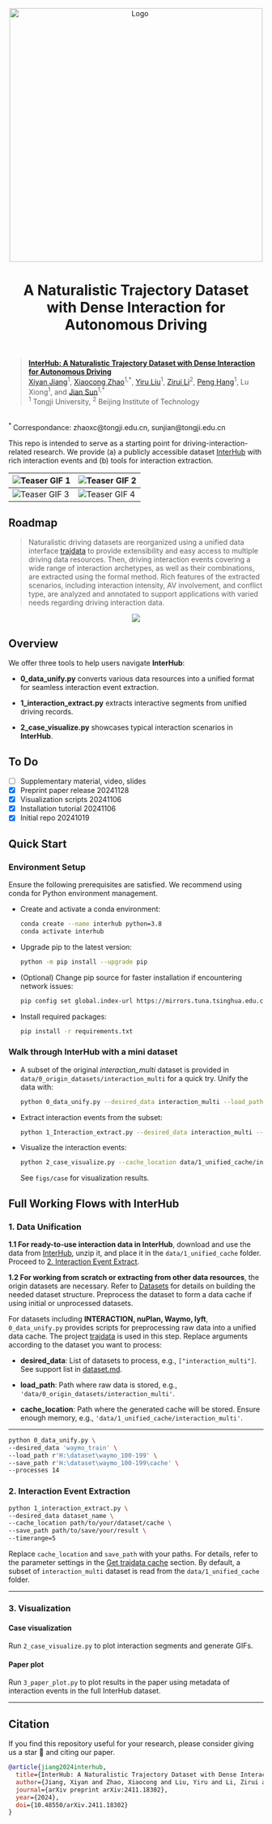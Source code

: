 <p align="center">
    <img src="image/logo_interhub.png" alt="Logo" width="500">
    <h1 align="center">A Naturalistic Trajectory Dataset with Dense Interaction for Autonomous Driving</h1>

</p>

<br/>

> [**InterHub: A Naturalistic Trajectory Dataset with Dense Interaction for Autonomous Driving**](https://arxiv.org/abs/2411.18302)  <br>
> [Xiyan Jiang](https://tops.tongji.edu.cn/info/1161/2143.htm)<sup>1</sup>, [Xiaocong Zhao](https://zxc-tju.github.io/)<sup>1,\*</sup>, [Yiru Liu](https://tops.tongji.edu.cn/info/1131/1810.htm)<sup>1</sup>, [Zirui Li](https://lzrbit.github.io/)<sup>2</sup>, [Peng Hang](https://tops.tongji.edu.cn/info/1031/1383.htm)<sup>1</sup>, Lu Xiong<sup>1</sup>, and [Jian Sun](https://tops.tongji.edu.cn/info/1031/1187.htm)<sup>1,\*</sup>  <br>
> <sup>1</sup> Tongji University, <sup>2</sup> Beijing Institute of Technology
<br>
<sup> * </sup> Correspondance: zhaoxc@tongji.edu.cn, sunjian@tongji.edu.cn

This repo is intended to serve as a starting point for driving-interaction-related research. We provide (a) a publicly accessible dataset [InterHub](https://figshare.com/articles/dataset/_b_InterHub_A_Naturalistic_Trajectory_Dataset_with_Dense_Interaction_for_Autonomous_Driving_b_/27899754) with rich interaction events and (b) tools for interaction extraction.

| ![Teaser GIF 1](image/teaser_1.gif) | ![Teaser GIF 2](image/teaser_2.gif) |
|--------------------------------------|--------------------------------------|
| ![Teaser GIF 3](image/teaser_3.gif) | ![Teaser GIF 4](image/teaser_4.gif) |


## Roadmap

> Naturalistic driving datasets are reorganized using a unified data interface [trajdata](https://github.com/NVlabs/trajdata?tab=readme-ov-file#data-preprocessing-optional) to provide extensibility and easy access to multiple driving data resources. Then, driving interaction events covering a wide range of interaction archetypes, as well as their combinations, are extracted using the formal method. Rich features of the extracted scenarios, including interaction intensity, AV involvement, and conflict type, are analyzed and annotated to support applications with varied needs regarding driving interaction data.

<div align="center">
<img src="image/roadmap.png"/>
</div>

## Overview

We offer three tools to help users navigate **InterHub**:

* **0_data_unify.py** converts various data resources into a unified format for seamless interaction event extraction.

* **1_interaction_extract.py** extracts interactive segments from unified driving records.

* **2_case_visualize.py** showcases typical interaction scenarios in **InterHub**.

## To Do
- [ ] Supplementary material, video, slides
- [x] Preprint paper release 20241128
- [x] Visualization scripts 20241106
- [x] Installation tutorial 20241106
- [x] Initial repo 20241019

## Quick Start

### Environment Setup

Ensure the following prerequisites are satisfied. We recommend using conda for Python environment management.

* Create and activate a conda environment:
  ```bash
  conda create --name interhub python=3.8
  conda activate interhub
  ```

* Upgrade pip to the latest version:
  ```bash
  python -m pip install --upgrade pip
  ```

* (Optional) Change pip source for faster installation if encountering network issues:
  ```bash
  pip config set global.index-url https://mirrors.tuna.tsinghua.edu.cn/pypi/web/simple
  ```

* Install required packages:
  ```bash
  pip install -r requirements.txt
  ```

### Walk through InterHub with a mini dataset

* A subset of the original *interaction_multi* dataset is provided in `data/0_origin_datasets/interaction_multi` for a quick try. Unify the data with:
  ```bash
  python 0_data_unify.py --desired_data interaction_multi --load_path data/1_unified_cache/interaction_multi --save_path data/0_origin_datasets/interaction_multi
  ```

* Extract interaction events from the subset:
  ```bash
  python 1_Interaction_extract.py --desired_data interaction_multi --cache_location data/1_unified_cache/interaction_multi --save_path data/2_extracted_results
  ```

* Visualize the interaction events:
  ```bash
  python 2_case_visualize.py --cache_location data/1_unified_cache/interaction_multi --interaction_idx_info data/2_extracted_results/results.csv --top_n 3
  ```
  See `figs/case` for visualization results.

## Full Working Flows with InterHub

### 1. Data Unification

**1.1 For ready-to-use interaction data in InterHub**, download and use the data from [InterHub](https://figshare.com/articles/dataset/_b_InterHub_A_Naturalistic_Trajectory_Dataset_with_Dense_Interaction_for_Autonomous_Driving_b_/27899754), unzip it, and place it in the `data/1_unified_cache` folder. Proceed to [2. Interaction Event Extract](#2-interaction-event-extract).

**1.2 For working from scratch or extracting from other data resources**, the origin datasets are necessary. Refer to [Datasets](#datasets) for details on building the needed dataset structure. Preprocess the dataset to form a data cache if using initial or unprocessed datasets.

For datasets including **INTERACTION, nuPlan, Waymo, lyft**, `0_data_unify.py` provides scripts for preprocessing raw data into a unified data cache. The project [trajdata](https://github.com/NVlabs/trajdata?tab=readme-ov-file#data-preprocessing-optional) is used in this step. Replace arguments according to the dataset you want to process:

- **desired_data**: List of datasets to process, e.g., `["interaction_multi"]`. See support list in [dataset.md](dataset.md).

- **load_path**: Path where raw data is stored, e.g., `'data/0_origin_datasets/interaction_multi'`.

- **cache_location**: Path where the generated cache will be stored. Ensure enough memory, e.g., `'data/1_unified_cache/interaction_multi'`.
---

```bash
python 0_data_unify.py \
--desired_data 'waymo_train' \
--load_path r'H:\dataset\waymo_100-199' \
--save_path r'H:\dataset\waymo_100-199\cache' \
--processes 14
```

### 2. Interaction Event Extraction

```bash
python 1_interaction_extract.py \
--desired_data dataset_name \
--cache_location path/to/your/dataset/cache \
--save_path path/to/save/your/result \
--timerange=5
```

Replace `cache_location` and `save_path` with your paths. For details, refer to the parameter settings in the [Get trajdata cache](#get-trajdata-cache) section. By default, a subset of `interaction_multi` dataset is read from the `data/1_unified_cache` folder.

---

### 3. Visualization

#### Case visualization
Run `2_case_visualize.py` to plot interaction segments and generate GIFs.

#### Paper plot
Run `3_paper_plot.py` to plot results in the paper using metadata of interaction events in the full InterHub dataset.

---

## Citation
If you find this repository useful for your research, please consider giving us a star 🌟 and citing our paper.

```bibtex
@article{jiang2024interhub,
  title={InterHub: A Naturalistic Trajectory Dataset with Dense Interaction for Autonomous Driving},
  author={Jiang, Xiyan and Zhao, Xiaocong and Liu, Yiru and Li, Zirui and Hang, Peng and Xiong, Lu and Sun, Jian},
  journal={arXiv preprint arXiv:2411.18302},
  year={2024},
  doi={10.48550/arXiv.2411.18302}
}



